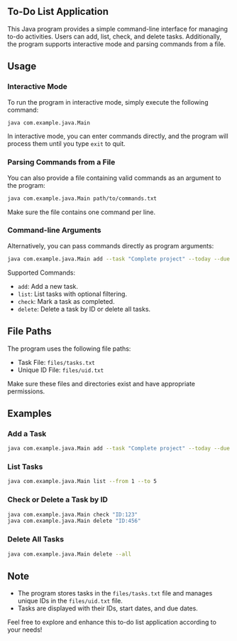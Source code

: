 ## To-Do List Application

This Java program provides a simple command-line interface for managing to-do activities. Users can add, list, check, and delete tasks. Additionally, the program supports interactive mode and parsing commands from a file.

## Usage

### Interactive Mode

To run the program in interactive mode, simply execute the following command:

```bash
java com.example.java.Main
```

In interactive mode, you can enter commands directly, and the program will process them until you type `exit` to quit.

### Parsing Commands from a File

You can also provide a file containing valid commands as an argument to the program:

```bash
java com.example.java.Main path/to/commands.txt
```

Make sure the file contains one command per line.

### Command-line Arguments

Alternatively, you can pass commands directly as program arguments:

```bash
java com.example.java.Main add --task "Complete project" --today --due "2023-12-31"
```

Supported Commands:
- `add`: Add a new task.
- `list`: List tasks with optional filtering.
- `check`: Mark a task as completed.
- `delete`: Delete a task by ID or delete all tasks.

## File Paths

The program uses the following file paths:

- Task File: `files/tasks.txt`
- Unique ID File: `files/uid.txt`

Make sure these files and directories exist and have appropriate permissions.

## Examples

### Add a Task

```bash
java com.example.java.Main add --task "Complete project" --today --due "2023-12-31"
```

### List Tasks

```bash
java com.example.java.Main list --from 1 --to 5
```

### Check or Delete a Task by ID

```bash
java com.example.java.Main check "ID:123"
java com.example.java.Main delete "ID:456"
```

### Delete All Tasks

```bash
java com.example.java.Main delete --all
```

## Note

- The program stores tasks in the `files/tasks.txt` file and manages unique IDs in the `files/uid.txt` file.
- Tasks are displayed with their IDs, start dates, and due dates.

Feel free to explore and enhance this to-do list application according to your needs!